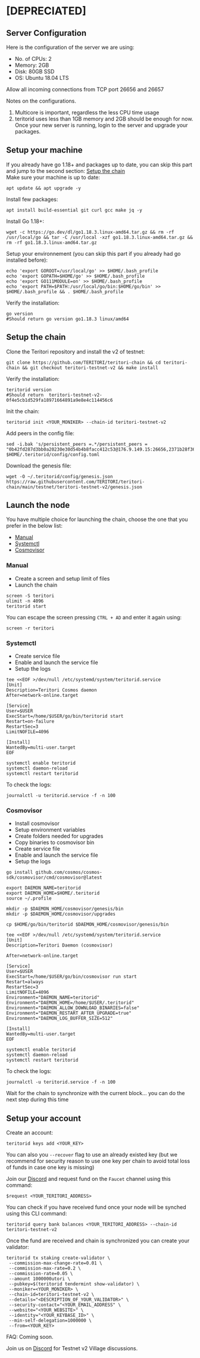 # [DEPRECIATED]

## Server Configuration 

Here is the configuration of the server we are using:
- No. of CPUs: 2
- Memory: 2GB
- Disk: 80GB SSD
- OS: Ubuntu 18.04 LTS

Allow all incoming connections from TCP port 26656 and 26657

Notes on the configurations.
1. Multicore is important, regardless the less CPU time usage
2. teritorid uses less than 1GB memory and 2GB should be enough for now.
Once your new server is running, login to the server and upgrade your packages.



## Setup your machine

If you already have go 1.18+ and packages up to date, you can skip this part and jump to the second section: [Setup the chain](#setup-the-chain)  
Make sure your machine is up to date:  
```shell
apt update && apt upgrade -y 
```  

Install few packages:  
```shell
apt install build-essential git curl gcc make jq -y
```

Install Go 1.18+:  
```shell
wget -c https://go.dev/dl/go1.18.3.linux-amd64.tar.gz && rm -rf /usr/local/go && tar -C /usr/local -xzf go1.18.3.linux-amd64.tar.gz && rm -rf go1.18.3.linux-amd64.tar.gz
``` 

Setup your environnement (you can skip this part if you already had go installed before):  
```shell
echo 'export GOROOT=/usr/local/go' >> $HOME/.bash_profile
echo 'export GOPATH=$HOME/go' >> $HOME/.bash_profile
echo 'export GO111MODULE=on' >> $HOME/.bash_profile
echo 'export PATH=$PATH:/usr/local/go/bin:$HOME/go/bin' >> $HOME/.bash_profile && . $HOME/.bash_profile
```  

Verify the installation:  
```shell
go version
#Should return go version go1.18.3 linux/amd64
``` 

## Setup the chain  

Clone the Teritori repository and install the v2 of testnet:  
```shell
git clone https://github.com/TERITORI/teritori-chain && cd teritori-chain && git checkout teritori-testnet-v2 && make install
```  

Verify the installation:  
```shell
teritorid version
#Should return  teritori-testnet-v2-0f4e5cb1d529fa18971664891a9e8e4c114456c6
```  

Init the chain:
```shell
teritorid init <YOUR_MONIKER> --chain-id teritori-testnet-v2
```  

Add peers in the config file:
```shell
sed -i.bak 's/persistent_peers =.*/persistent_peers = "0b42fd287d3bb0a20230e30d54b4b8facc412c53@176.9.149.15:26656,2371b28f366a61637ac76c2577264f79f0965447@176.9.19.162:26656,2f394edda96be07bf92b0b503d8be13d1b9cc39f@5.9.40.222:26656"/' $HOME/.teritorid/config/config.toml
```  

Download the genesis file:  
```shell
wget -O ~/.teritorid/config/genesis.json https://raw.githubusercontent.com/TERITORI/teritori-chain/main/testnet/teritori-testnet-v2/genesis.json
```  


## Launch the node  

You have multiple choice for launching the chain, choose the one that you prefer in the below list:
- [Manual](https://github.com/TERITORI/teritori-chain/tree/main/testnet/teritori-testnet-v2#Manual)
- [Systemctl](https://github.com/TERITORI/teritori-chain/tree/main/testnet/teritori-testnet-v2#Systemctl)
- [Cosmovisor](https://github.com/TERITORI/teritori-chain/tree/main/testnet/teritori-testnet-v2#Cosmovisor)

### __Manual__  
- Create a screen and setup limit of files
- Launch the chain  
```shell
screen -S teritori
ulimit -n 4096
teritorid start
```  
You can escape the screen pressing `CTRL + AD` and enter it again using:
```shell
screen -r teritori
``` 
### __Systemctl__  
- Create service file
- Enable and launch the service file
- Setup the logs

```shell
tee <<EOF >/dev/null /etc/systemd/system/teritorid.service
[Unit]
Description=Teritori Cosmos daemon
After=network-online.target

[Service]
User=$USER
ExecStart=/home/$USER/go/bin/teritorid start
Restart=on-failure
RestartSec=3
LimitNOFILE=4096

[Install]
WantedBy=multi-user.target
EOF
```  

```shell
systemctl enable teritorid
systemctl daemon-reload
systemctl restart teritorid
```  

To check the logs:  
```shell
journalctl -u teritorid.service -f -n 100
```  


### __Cosmovisor__  
- Install cosmovisor
- Setup environment variables
- Create folders needed for upgrades
- Copy binaries to cosmovisor bin
- Create service file
- Enable and launch the service file
- Setup the logs

```shell
go install github.com/cosmos/cosmos-sdk/cosmovisor/cmd/cosmovisor@latest
```

```shell
export DAEMON_NAME=teritorid
export DAEMON_HOME=$HOME/.teritorid
source ~/.profile
```  

```shell
mkdir -p $DAEMON_HOME/cosmovisor/genesis/bin
mkdir -p $DAEMON_HOME/cosmovisor/upgrades
```  

```shell
cp $HOME/go/bin/teritorid $DAEMON_HOME/cosmovisor/genesis/bin
```  

```shell
tee <<EOF >/dev/null /etc/systemd/system/teritorid.service
[Unit]
Description=Teritori Daemon (cosmovisor)

After=network-online.target

[Service]
User=$USER
ExecStart=/home/$USER/go/bin/cosmovisor run start
Restart=always
RestartSec=3
LimitNOFILE=4096
Environment="DAEMON_NAME=teritorid"
Environment="DAEMON_HOME=/home/$USER/.teritorid"
Environment="DAEMON_ALLOW_DOWNLOAD_BINARIES=false"
Environment="DAEMON_RESTART_AFTER_UPGRADE=true"
Environment="DAEMON_LOG_BUFFER_SIZE=512"

[Install]
WantedBy=multi-user.target
EOF
```  

```shell
systemctl enable teritorid
systemctl daemon-reload
systemctl restart teritorid
```  

To check the logs:  
```shell
journalctl -u teritorid.service -f -n 100
```  

Wait for the chain to synchronize with the current block... you can do the next step during this time  

## Setup your account  

Create an account:  
```shell 
teritorid keys add <YOUR_KEY>
 ```  
 
 You can also you `--recover` flag to use an already existed key (but we recommend for security reason to use one key per chain to avoid total loss of funds in case one key is missing)  

Join our [Discord](https://discord.gg/teritori) and request fund on the `Faucet` channel using this command:  
```shell
$request <YOUR_TERITORI_ADDRESS>
```  

You can check if you have received fund once your node will be synched using this CLI command:
```shell
teritorid query bank balances <YOUR_TERITORI_ADDRESS> --chain-id teritori-testnet-v2
```  

Once the fund are received and chain is synchronized you can create your validator:   
```shell 
teritorid tx staking create-validator \
 --commission-max-change-rate=0.01 \
 --commission-max-rate=0.2 \
 --commission-rate=0.05 \
 --amount 1000000utori \
 --pubkey=$(teritorid tendermint show-validator) \
 --moniker=<YOUR_MONIKER> \
 --chain-id=teritori-testnet-v2 \
 --details="<DESCRIPTION_OF_YOUR_VALIDATOR>" \
 --security-contact="<YOUR_EMAIL_ADDRESS" \
 --website="<YOUR_WEBSITE>" \
 --identity="<YOUR_KEYBASE_ID>" \
 --min-self-delegation=1000000 \
 --from=<YOUR_KEY>
 ```  


FAQ: Coming soon.

Join us on [Discord](https://discord.gg/teritori) for Testnet v2 Village discussions.
